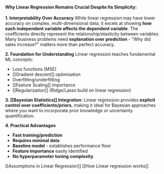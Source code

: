 #### **Why Linear Regression Remains Crucial Despite Its Simplicity:**

**1. Interpretability Over Accuracy** While linear regression may have lower accuracy on complex, multi-dimensional data, it excels at showing **how each independent variable affects the dependent variable**. The coefficients directly represent the relationship/elasticity between variables. Many business problems need **explanation over prediction** - "Why did sales increase?" matters more than perfect accuracy.

**2. Foundation for Understanding** Linear regression teaches fundamental ML concepts:
- Loss functions (MSE)
- [[Gradient descent]] optimisation
- Overfitting/underfitting
- [[Feature Scaling]] importance
- [[Regularization]] (Ridge/Lasso build on linear regression)

**3. [[Bayesian Statistics]] Integration**: Linear regression provides **explicit control over coefficients/priors**, making it ideal for Bayesian approaches where you want to incorporate prior knowledge or uncertainty quantification.

**4. Practical Advantages**

- **Fast training/prediction**
- **Requires minimal data**
- **Baseline model** - establishes performance floor
- **Feature importance** easily identified
- **No hyperparameter tuning complexity**


[[Assumptions in Linear Regression]]
[[How Linear regression works]]

